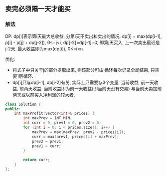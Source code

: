 ## 卖完必须隔一天才能买
### 解法
DP: dp[i]表示第i天最大总收益, 分第i天不卖出和卖出的情况, dp[i] = max(dp[i-1], p[i] - p[j] + dp[j-2]), 0<=j<i, dp[-2]=dp[-1]=0, 即第j天买入, 上一次卖出最迟是j-2天. 最大收益即为max(dp[i]), 0<=i<n.

优化: 
- 将式子中只关于j的部分提取出来, 则该部分可由i循环每次记录全局结果, 只需要1层循环.
- dp[i]只与dp[i-1], dp[i-2]有关, 实际上只需要存3个变量, 当前收益, 前一天收益, 前两天收益. 当前收益即为前一天收益(即当前天没有交易) 与当前天卖加前两天或以前买入净利润的较大者.
```c++
class Solution {
public:
    int maxProfit(vector<int>& prices) {
        int maxPrev = INT_MIN;
        int curr = 0, prev1 = 0, prev2 = 0;
        for (int i = 0; i < prices.size(); i++) {
            maxPrev = max(maxPrev, prev2 - prices[i]);
            curr = max(prev1, prices[i] + maxPrev);
            prev2 = prev1;
            prev1 = curr;
        }
        
        return curr;
    }
};
```
